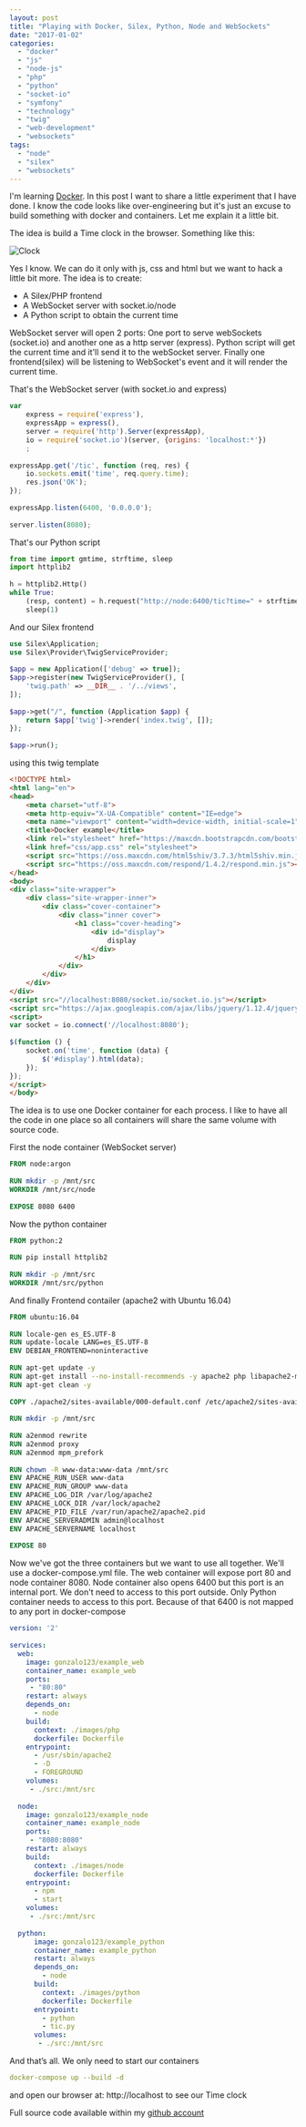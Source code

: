 ```yaml
---
layout: post
title: "Playing with Docker, Silex, Python, Node and WebSockets"
date: "2017-01-02"
categories: 
  - "docker"
  - "js"
  - "node-js"
  - "php"
  - "python"
  - "socket-io"
  - "symfony"
  - "technology"
  - "twig"
  - "web-development"
  - "websockets"
tags: 
  - "node"
  - "silex"
  - "websockets"
---
```


I'm learning [Docker](https://www.docker.com/). In this post I want to share a little experiment that I have done. I know the code looks like over-engineering but it's just an excuse to build something with docker and containers. Let me explain it a little bit.

The idea is build a Time clock in the browser. Something like this:

![Clock](/assets/images/skitch.png)

Yes I know. We can do it only with js, css and html but we want to hack a little bit more. The idea is to create:

- A Silex/PHP frontend
- A WebSocket server with socket.io/node
- A Python script to obtain the current time

WebSocket server will open 2 ports: One port to serve webSockets (socket.io) and another one as a http server (express). Python script will get the current time and it'll send it to the webSocket server. Finally one frontend(silex) will be listening to WebSocket's event and it will render the current time.

That's the WebSocket server (with socket.io and express) 

```javascript
var
    express = require('express'),
    expressApp = express(),
    server = require('http').Server(expressApp),
    io = require('socket.io')(server, {origins: 'localhost:*'})
    ;
 
expressApp.get('/tic', function (req, res) {
    io.sockets.emit('time', req.query.time);
    res.json('OK');
});
 
expressApp.listen(6400, '0.0.0.0');
 
server.listen(8080);
```

That's our Python script

```python
from time import gmtime, strftime, sleep
import httplib2
 
h = httplib2.Http()
while True:
    (resp, content) = h.request("http://node:6400/tic?time=" + strftime("%H:%M:%S", gmtime()))
    sleep(1)
```

And our Silex frontend 

```php
use Silex\Application;
use Silex\Provider\TwigServiceProvider;
 
$app = new Application(['debug' => true]);
$app->register(new TwigServiceProvider(), [
    'twig.path' => __DIR__ . '/../views',
]);
 
$app->get("/", function (Application $app) {
    return $app['twig']->render('index.twig', []);
});
 
$app->run();
```

using this twig template

```html
<!DOCTYPE html>
<html lang="en">
<head>
    <meta charset="utf-8">
    <meta http-equiv="X-UA-Compatible" content="IE=edge">
    <meta name="viewport" content="width=device-width, initial-scale=1">
    <title>Docker example</title>
    <link rel="stylesheet" href="https://maxcdn.bootstrapcdn.com/bootstrap/3.3.7/css/bootstrap.min.css" integrity="sha384-BVYiiSIFeK1dGmJRAkycuHAHRg32OmUcww7on3RYdg4Va+PmSTsz/K68vbdEjh4u" crossorigin="anonymous">
    <link href="css/app.css" rel="stylesheet">
    <script src="https://oss.maxcdn.com/html5shiv/3.7.3/html5shiv.min.js"></script>
    <script src="https://oss.maxcdn.com/respond/1.4.2/respond.min.js"></script>
</head>
<body>
<div class="site-wrapper">
    <div class="site-wrapper-inner">
        <div class="cover-container">
            <div class="inner cover">
                <h1 class="cover-heading">
                    <div id="display">
                        display
                    </div>
                </h1>
            </div>
        </div>
    </div>
</div>
<script src="//localhost:8080/socket.io/socket.io.js"></script>
<script src="https://ajax.googleapis.com/ajax/libs/jquery/1.12.4/jquery.min.js"></script>
<script>
var socket = io.connect('//localhost:8080');
 
$(function () {
    socket.on('time', function (data) {
        $('#display').html(data);
    });
});
</script>
</body>
```

The idea is to use one Docker container for each process. I like to have all the code in one place so all containers will share the same volume with source code.

First the node container (WebSocket server)

```dockerfile
FROM node:argon
 
RUN mkdir -p /mnt/src
WORKDIR /mnt/src/node
 
EXPOSE 8080 6400
```

Now the python container 

````dockerfile
FROM python:2
 
RUN pip install httplib2
 
RUN mkdir -p /mnt/src
WORKDIR /mnt/src/python
````

And finally Frontend contailer (apache2 with Ubuntu 16.04)

```dockerfile
FROM ubuntu:16.04
 
RUN locale-gen es_ES.UTF-8
RUN update-locale LANG=es_ES.UTF-8
ENV DEBIAN_FRONTEND=noninteractive
 
RUN apt-get update -y
RUN apt-get install --no-install-recommends -y apache2 php libapache2-mod-php
RUN apt-get clean -y
 
COPY ./apache2/sites-available/000-default.conf /etc/apache2/sites-available/000-default.conf
 
RUN mkdir -p /mnt/src
 
RUN a2enmod rewrite
RUN a2enmod proxy
RUN a2enmod mpm_prefork
 
RUN chown -R www-data:www-data /mnt/src
ENV APACHE_RUN_USER www-data
ENV APACHE_RUN_GROUP www-data
ENV APACHE_LOG_DIR /var/log/apache2
ENV APACHE_LOCK_DIR /var/lock/apache2
ENV APACHE_PID_FILE /var/run/apache2/apache2.pid
ENV APACHE_SERVERADMIN admin@localhost
ENV APACHE_SERVERNAME localhost
 
EXPOSE 80
```

Now we've got the three containers but we want to use all together. We'll use a docker-compose.yml file. The web container will expose port 80 and node container 8080. Node container also opens 6400 but this port is an internal port. We don't need to access to this port outside. Only Python container needs to access to this port. Because of that 6400 is not mapped to any port in docker-compose

```yaml
version: '2'
 
services:
  web:
    image: gonzalo123/example_web
    container_name: example_web
    ports:
     - "80:80"
    restart: always
    depends_on:
      - node
    build:
      context: ./images/php
      dockerfile: Dockerfile
    entrypoint:
      - /usr/sbin/apache2
      - -D
      - FOREGROUND
    volumes:
     - ./src:/mnt/src
 
  node:
    image: gonzalo123/example_node
    container_name: example_node
    ports:
     - "8080:8080"
    restart: always
    build:
      context: ./images/node
      dockerfile: Dockerfile
    entrypoint:
      - npm
      - start
    volumes:
     - ./src:/mnt/src
 
  python:
      image: gonzalo123/example_python
      container_name: example_python
      restart: always
      depends_on:
        - node
      build:
        context: ./images/python
        dockerfile: Dockerfile
      entrypoint:
        - python
        - tic.py
      volumes:
       - ./src:/mnt/src
```

And that’s all. We only need to start our containers

```yaml
docker-compose up --build -d
```
and open our browser at: http://localhost to see our Time clock

Full source code available within my [github account](https://github.com/gonzalo123/time-clock-docker)
